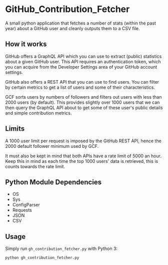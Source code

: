 # GitHub_Contribution_Fetcher

A small python application that fetches a number of stats (within the past year) about a GitHub user and cleanly outputs them to a CSV file.

## How it works

GitHub offers a  GraphQL API which you can use to extract (public) statistics about a given GitHub user. This API requires an authentication token, which you can acquire from the Developer Settings area of your GitHub account settings.

GitHub also offers a REST API that you can use to find users. You can filter by certain metrics to get a list of users and some of their characteristics. 

GCF sorts users by numbers of followers and filters out users with less than 2000 users (by default). This provides slightly over 1000 users that we can then query the GraphQL API about to get some of these user's public details and simple contribution metrics.

## Limits

A 1000 user limit per request is imposed by the GitHub REST API, hence the 2000 default follower minimum used by GCF.

It must also be kept in mind that both APIs have a rate limit of 5000 an hour. Keep this in mind as each time the top 1000 users' data is retrieved, this is counts towards the rate limit.

## Python Module Dependencies

- OS
- Sys
- ConfigParser
- Requests
- JSON
- CSV



## Usage

Simply run `gh_contribution_fetcher.py` with Python 3:

`python gh_contribution_fetcher.py`